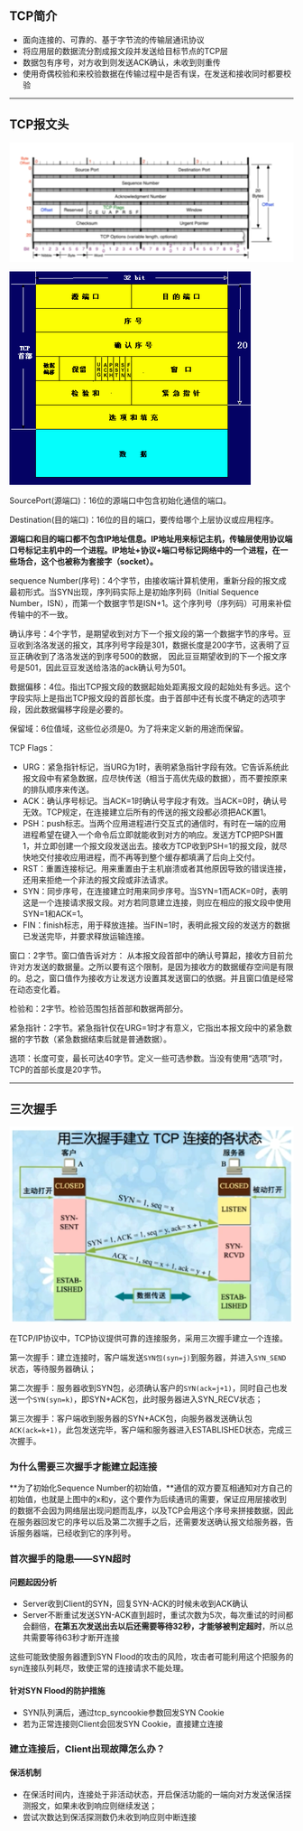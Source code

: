 ## TCP简介

+ 面向连接的、可靠的、基于字节流的传输层通讯协议
+ 将应用层的数据流分割成报文段并发送给目标节点的TCP层
+ 数据包有序号，对方收到则发送ACK确认，未收到则重传
+ 使用奇偶校验和来校验数据在传输过程中是否有误，在发送和接收同时都要校验

---

## TCP报文头

![image-20200319124433641](./img/tcp三次握手-1.png)

![](./img/tcp三次握手-2.png)

SourcePort(源端口)：16位的源端口中包含初始化通信的端口。

Destination(目的端口)：16位的目的端口，要传给哪个上层协议或应用程序。

**源端口和目的端口都不包含IP地址信息。IP地址用来标记主机，传输层使用协议端口号标记主机中的一个进程。IP地址+协议+端口号标记网络中的一个进程，在一些场合，这个也被称为套接字（socket）。**

sequence Number(序号)：4个字节，由接收端计算机使用，重新分段的报文成最初形式。当SYN出现，序列码实际上是初始序列码（Initial Sequence Number，ISN），而第一个数据字节是ISN+1。这个序列号（序列码）可用来补偿传输中的不一致。

确认序号：4个字节，是期望收到对方下一个报文段的第一个数据字节的序号。豆豆收到洛洛发送的报文，其序列号字段是301，数据长度是200字节，这表明了豆豆正确收到了洛洛发送的到序号500的数据， 因此豆豆期望收到的下一个报文序号是501，因此豆豆发送给洛洛的ack确认号为501。

数据偏移：4位。指出TCP报文段的数据起始处距离报文段的起始处有多远。这个字段实际上是指出TCP报文段的首部长度。由于首部中还有长度不确定的选项字段，因此数据偏移字段是必要的。

保留域：6位值域，这些位必须是0。为了将来定义新的用途而保留。

TCP Flags：

+ URG：紧急指针标记，当URG为1时，表明紧急指针字段有效。它告诉系统此报文段中有紧急数据，应尽快传送（相当于高优先级的数据），而不要按原来的排队顺序来传送。
+ ACK：确认序号标记。当ACK=1时确认号字段才有效。当ACK=0时，确认号无效。TCP规定，在连接建立后所有的传送的报文段都必须把ACK置1。
+ PSH：push标志。当两个应用进程进行交互式的通信时，有时在一端的应用进程希望在键入一个命令后立即就能收到对方的响应。发送方TCP把PSH置1，并立即创建一个报文段发送出去。接收方TCP收到PSH=1的报文段，就尽快地交付接收应用进程，而不再等到整个缓存都填满了后向上交付。
+ RST：重置连接标记。用来重置由于主机崩溃或者其他原因导致的错误连接，还用来拒绝一个非法的报文段或非法请求。
+ SYN：同步序号，在连接建立时用来同步序号。当SYN=1而ACK=0时，表明这是一个连接请求报文段。对方若同意建立连接，则应在相应的报文段中使用SYN=1和ACK=1。
+ FIN：finish标志，用于释放连接。当FIN=1时，表明此报文段的发送方的数据已发送完毕，并要求释放运输连接。

窗口：2字节。窗口值告诉对方： 从本报文段首部中的确认号算起，接收方目前允许对方发送的数据量。之所以要有这个限制，是因为接收方的数据缓存空间是有限的。总之，窗口值作为接收方让发送方设置其发送窗口的依据。并且窗口值是经常在动态变化着。

检验和：2字节。检验范围包括首部和数据两部分。

紧急指针：2字节。紧急指针仅在URG=1时才有意义，它指出本报文段中的紧急数据的字节数（紧急数据结束后就是普通数据）。

选项：长度可变，最长可达40字节。定义一些可选参数。当没有使用“选项”时，TCP的首部长度是20字节。

---

## 三次握手

![](./img/tcp三次握手-3.png)

在TCP/IP协议中，TCP协议提供可靠的连接服务，采用三次握手建立一个连接。

第一次握手：建立连接时，客户端发送`SYN包(syn=j)`到服务器，并进入`SYN_SEND`状态，等待服务器确认；

第二次握手：服务器收到SYN包，必须确认客户的`SYN(ack=j+1)`，同时自己也发送一个`SYN(syn=k)`，即SYN+ACK包，此时服务器进入SYN_RECV状态；

第三次握手：客户端收到服务器的SYN+ACK包，向服务器发送确认包`ACK(ack=k+1)`，此包发送完毕，客户端和服务器进入ESTABLISHED状态，完成三次握手。

### 为什么需要三次握手才能建立起连接

**为了初始化Sequence Number的初始值，**通信的双方要互相通知对方自己的初始值，也就是上图中的x和y，这个要作为后续通讯的需要，保证应用层接收到的数据不会因为网络层出现问题而乱序，以及TCP会用这个序号来拼接数据，因此在服务器回发它的序号以后及第二次握手之后，还需要发送确认报文给服务器，告诉服务器端，已经收到它的序列号。

### 首次握手的隐患——SYN超时

#### 问题起因分析

+ Server收到Client的SYN，回复SYN-ACK的时候未收到ACK确认
+ Server不断重试发送SYN-ACK直到超时，重试次数为5次，每次重试的时间都会翻倍，**在第五次发送出去以后还需要等待32秒，才能够被判定超时**，所以总共需要等待63秒才断开连接

 这些可能致使服务器遭到SYN Flood的攻击的风险，攻击者可能利用这个把服务的syn连接队列耗尽，致使正常的连接请求不能处理。

#### 针对SYN Flood的防护措施

+ SYN队列满后，通过tcp_syncookie参数回发SYN Cookie 
+ 若为正常连接则Client会回发SYN Cookie，直接建立连接

### 建立连接后，Client出现故障怎么办？

#### 保活机制

+ 在保活时间内，连接处于非活动状态，开启保活功能的一端向对方发送保活探测报文，如果未收到响应则继续发送；
+ 尝试次数达到保活探测数仍未收到响应则中断连接

